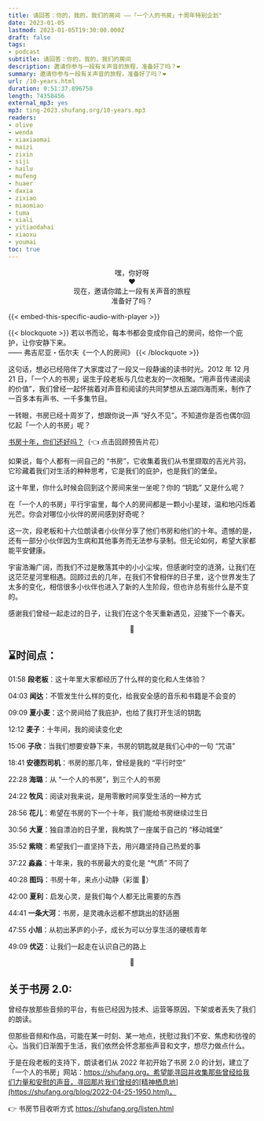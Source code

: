 ```yaml
---
title: 请回答：你的，我的，我们的房间 ——「一个人的书房」十周年特别企划"
date: 2023-01-05
lastmod: 2023-01-05T19:30:00.000Z
draft: false
tags:
- podcast
subtitle: 请回答：你的，我的，我们的房间
description: 邀请你参与一段有关声音的旅程，准备好了吗？❤️
summary: 邀请你参与一段有关声音的旅程，准备好了吗？❤️
url: /10-years.html
duration: 0:51:37.896750
length: 74358456
external_mp3: yes
mp3: ting-2023.shufang.org/10-years.mp3
readers:
- olive
- wenda
- xiaxiaomai
- maizi
- zixin
- siji
- hailu
- mufeng
- huaer
- daxia
- zixiao
- miaomiao
- tuma
- xiali
- yitiaodahai
- xiaoxu
- youmai 
toc: true
---
```


<p style="text-align: center;">
嘿，你好呀<br />
❤️<br />
现在，邀请你踏上一段有关声音的旅程<br />
准备好了吗？<br />
</p>

{{< embed-this-specific-audio-with-player >}}

{{< blockquote >}}
若以书而论，每本书都会变成你自己的房间，给你一个庇护，让你安静下来。  
—— 弗吉尼亚・伍尔夫《一个人的房间》
{{< /blockquote >}}

这句话，想必已经陪伴了大家度过了一段又一段静谧的读书时光。2012 年 12 月 21 日，「一个人的书房」诞生于段老板与几位老友的一次相聚。“用声音传递阅读的价值”，我们曾经一起怀揣着对声音和阅读的共同梦想从五湖四海而来，制作了一百多本有声书、一千多集节目。

一转眼，书房已经十周岁了，想跟你说一声 “好久不见”。不知道你是否也偶尔回忆起「一个人的书房」呢？

[书房十年，你们还好吗？](https://shufang.org/10-years-trailer.html)（👈 点击回顾预告片花）

如果说，每个人都有一间自己的 “书房”，它收集着我们从书里撷取的吉光片羽，它珍藏着我们对生活的种种思考，它是我们的庇护，也是我们的堡垒。

这十年里，你什么时候会回到这个房间来坐一坐呢？你的 “钥匙” 又是什么呢？

在「一个人的书房」平行宇宙里，每个人的房间都是一颗小小星球，温和地闪烁着光芒。你会对哪位小伙伴的房间感到好奇呢？

这一次，段老板和十六位朗读者小伙伴分享了他们书房和他们的十年。遗憾的是，还有一部分小伙伴因为生病和其他事务而无法参与录制。但无论如何，希望大家都能平安健康。

宇宙浩瀚广阔，而我们不过是散落其中的小小尘埃，但感谢时空的涟漪，让我们在这茫茫星河里相遇。回顾过去的几年，在我们不曾相伴的日子里，这个世界发生了太多的变化，相信很多小伙伴也进入了新的人生阶段，但也许总有些什么是不变的。

感谢我们曾经一起走过的日子，让我们在这个冬天重新遇见，迎接下一个春天。

<p style="text-align: center;">
🌱
</p>

## ⌛️时间点：

01:58 **段老板**：这十年里大家都经历了什么样的变化和人生体验？

04:03 **闻达**：不管发生什么样的变化，给我安全感的音乐和书籍是不会变的

09:09 **夏小麦**：这个房间给了我庇护，也给了我打开生活的钥匙

12:12 **麦子**：十年间，我的阅读变化史

15:06 **子欣**：当我们想要安静下来，书房的钥匙就是我们心中的一句 “咒语”

18:41 **安德烈司机**：书房的那几年，曾经是我的 “平行时空”

22:28 **海璐**：从 “一个人的书房”，到三个人的书房

24:22 **牧风**：阅读对我来说，是用零散时间享受生活的一种方式

28:56 **花儿**：希望在书房的下一个十年，我们能给书房继续过生日

30:56 **大夏**：独自漂泊的日子里，我构筑了一座属于自己的 “移动城堡”

35:52 **紫晓**：希望我们一直坚持下去，用兴趣坚持自己热爱的事

37:22 **淼淼**：十年来，我的书房最大的变化是 “气质” 不同了

40:28 **图玛**：书房十年，来点小动静（彩蛋 🎵）

42:00 **夏利**：启发心灵，是我们每个人都无比需要的东西

44:41 **一条大河**：书房，是灵魂永远都不想跳出的舒适圈

47:55 **小旭**：从初出茅庐的小子，成长为可以分享生活的硬核青年

49:09 **优迈**：让我们一起走在认识自己的路上

<p style="text-align: center;">
🔑
</p>

## 关于书房 2.0:

曾经存放那些音频的平台，有些已经因为技术、运营等原因，下架或者丢失了我们的朗读。

但那些音频和作品，可能在某一时刻、某一地点，抚慰过我们不安、焦虑和彷徨的心。当我们日渐囿于生活，我们依然会怀念那些声音和文字，想尽力做点什么。

于是在段老板的支持下，朗读者们从 2022 年初开始了书房 2.0 的计划，建立了「一个人的书房」网站：https://shufang.org。希望能寻回并收集那些曾经给我们力量和安慰的声音，寻回那片我们曾经的[精神栖息地](https://shufang.org/blog/2022-04-25-1950.html)。

👉 书房节目收听方式 https://shufang.org/listen.html